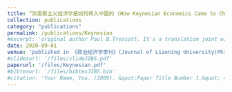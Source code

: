 ```yaml
---
title: “凯恩斯主义经济学是如何传入中国的 (How Keynesian Economics Came to China)” 
collection: publications
category: "publications"
permalink: /publications/Keynesian
#excerpt: 'original author Paul B.Trescott. It's a translation joint with Lili Li.'
date: 2020-09-01
venue: 'published in 《政治经济学季刊》(Journal of Liaoning University(Philosophy and Social Sciences)), Vol 50, No. 6'
#slidesurl: '/files/slideJIBS.pdf'
paperurl: '/files/Keynesian.pdf'
#bibtexurl: '/files/bibtexJIBS.bib'
#citation: 'Your Name, You. (2009). &quot;Paper Title Number 1.&quot; <i>Journal 1</i>. 1(1).'
---
```





